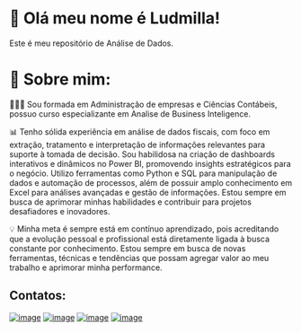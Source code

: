 # 👋 Olá meu nome é Ludmilla!

Este é meu repositório de Análise de Dados.

# 🧐 Sobre mim:

👩🏻‍🎓 Sou formada em Administração de empresas e Ciências Contábeis, possuo curso especializante em Analise de Business Inteligence.

📊 Tenho sólida experiência em análise de dados fiscais, com foco em extração, tratamento e interpretação de informações relevantes para suporte à tomada de decisão. Sou habilidosa na criação de dashboards interativos e dinâmicos no Power BI, promovendo insights estratégicos para o negócio. Utilizo ferramentas como Python e SQL para manipulação de dados e automação de processos, além de possuir amplo conhecimento em Excel para análises avançadas e gestão de informações. Estou sempre em busca de aprimorar minhas habilidades e contribuir para projetos desafiadores e inovadores.

💡 Minha meta é sempre está em contínuo aprendizado, pois acreditando que a evolução pessoal e profissional está diretamente ligada à busca constante por conhecimento. Estou sempre em busca de novas ferramentas, técnicas e tendências que possam agregar valor ao meu trabalho e aprimorar minha performance.

Contatos:
-------------------------------------------------------------------------------------------------------------------------------------

[![image](https://github.com/user-attachments/assets/e632c3e6-7042-444c-a8bb-61737278454e)](https://www.linkedin.com/in/ludmillabborelli/)
[![image](https://github.com/user-attachments/assets/e42b0ca4-4d6a-4193-9d19-aea36e93e1ab)](https://ludbb.my.canva.site/)
[![image](https://github.com/user-attachments/assets/5dca65c5-ea02-49b8-95eb-581a567054aa)](mailto:ludmilla.bborelli@gmail.com)
[![image](https://github.com/user-attachments/assets/245d4071-5c5b-437b-971a-6038eb776b0d)](https://w.app/BceFw3)

